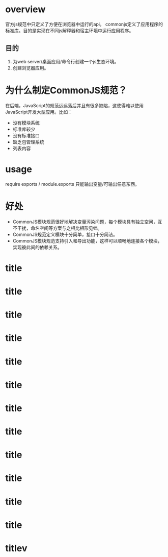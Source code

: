 # overview
官方js规范中只定义了方便在浏览器中运行的api。
commonjs定义了应用程序的标准库。目的是实现在不同js解释器和宿主环境中运行应用程序。

## 目的
1. 为web server/桌面应用/命令行创建一个js生态环境。
2. 创建浏览器应用。

# 为什么制定CommonJS规范？
在后端，JavaScript的规范远远落后并且有很多缺陷，这使得难以使用JavaScript开发大型应用。比如：

- 没有模块系统
- 标准库较少
- 没有标准接口
- 缺乏包管理系统
- 列表内容

# usage
require
exports / module.exports
只能输出变量/可输出任意东西。

# 好处
- CommonJS模块规范很好地解决变量污染问题，每个模块具有独立空间，互不干扰，命名空间等方案与之相比相形见绌。
- CommonJS规范定义模块十分简单，接口十分简洁。
- CommonJS模块规范支持引入和导出功能，这样可以顺畅地连接各个模块，实现彼此间的依赖关系。

# title
# title
# title
# title
# title
# title
# title
# title
# title
# title
# title
# title
# titlev